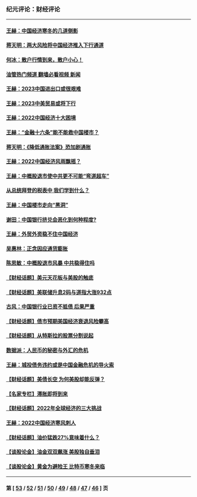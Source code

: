 ### 纪元评论：财经评论
---
#### [王赫：中国经济寒冬的几道侧影](../../pages/nsc1026/n13932953.md?03050330) 
#### [蒋天明：两大风险将中国经济推入下行通道](../../pages/nsc1026/n13929820.md?03050330) 
#### [何冰：散户行情到来，散户小心！](../../pages/nsc1026/n13928308.md?03050330) 
#### [油管热门频道 翻墙必看视频 新闻](ok?03050330)
#### [王赫：2023中国进出口或很艰难](../../pages/nsc1026/n13911515.md?03050330) 
#### [王赫：2023中美贸易或将下行](../../pages/nsc1026/n13899005.md?03050330) 
#### [王赫：2022中国经济十大困境](../../pages/nsc1026/n13883766.md?03050330) 
#### [王赫：“金融十六条”能不能救中国楼市？](../../pages/nsc1026/n13868431.md?03050330) 
#### [蒋天明：《降低通胀法案》恐加剧通胀](../../pages/nsc1026/n13806996.md?03050330) 
#### [王赫：2022中国经济风雨飘摇？](../../pages/nsc1026/n13803207.md?03050330) 
#### [王赫：中概股退市使中共更不可能“弯道超车”](../../pages/nsc1026/n13802858.md?03050330) 
#### [从总统拜登的税表中 我们学到什么？](../../pages/nsc1026/n13773081.md?03050330) 
#### [王赫：中国楼市走向“黑洞”](../../pages/nsc1026/n13770647.md?03050330) 
#### [谢田：中国银行挤兑会恶化到何种程度?](../../pages/nsc1026/n13766965.md?03050330) 
#### [王赫：外贸外资稳不住中国经济](../../pages/nsc1026/n13753933.md?03050330) 
#### [吴惠林：正念因应通货膨胀](../../pages/nsc1026/n13750350.md?03050330) 
#### [陈思敏：中概股退市风暴 中共稳得住吗](../../pages/nsc1026/n13738978.md?03050330) 
#### [【财经话题】美元天花板与美股的触底](../../pages/nsc1026/n13736495.md?03050330) 
#### [【财经话题】美联储升息2码与道指大涨932点](../../pages/nsc1026/n13727377.md?03050330) 
#### [古风：中国银行业已资不抵债 后果严重](../../pages/nsc1026/n13726111.md?03050330) 
#### [【财经话题】债市预期美国经济衰退风险攀高](../../pages/nsc1026/n13698043.md?03050330) 
#### [【财经话题】从特斯拉的股票分割说起](../../pages/nsc1026/n13679733.md?03050330) 
#### [数据派：人民币的秘密与外汇的危机](../../pages/nsc1026/n13667092.md?03050330) 
#### [王赫：城投债务违约或是中国金融危机的导火索](../../pages/nsc1026/n13665322.md?03050330) 
#### [【财经话题】美债长空 为何美股却能反弹？](../../pages/nsc1026/n13665895.md?03050330) 
#### [【名家专栏】滞胀即将到来](../../pages/nsc1026/n13658171.md?03050330) 
#### [【财经话题】2022年全球经济的三大挑战](../../pages/nsc1026/n13654423.md?03050330) 
#### [王赫：2022中国经济寒风刺人](../../pages/nsc1026/n13651403.md?03050330) 
#### [【财经话题】油价猛跌27%意味着什么？](../../pages/nsc1026/n13648767.md?03050330) 
#### [【谈股论金】油金双双飙涨 美股独自垂泪](../../pages/nsc1026/n13631742.md?03050330) 
#### [【谈股论金】黄金为避险王 比特币寒冬来临](../../pages/nsc1026/n13600406.md?03050330) 

---
#### 第 [ [53](./53.md?03050330) / [52](./52.md?03050330) / [51](./51.md?03050330) / [50](./50.md?03050330) / [49](./49.md?03050330) / [48](./48.md?03050330) / [47](./47.md?03050330) / [46](./46.md?03050330) ] 页
